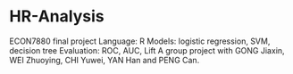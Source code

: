 # HR-Analysis
ECON7880 final project
Language: R
Models: logistic regression, SVM, decision tree
Evaluation: ROC, AUC, Lift
A group project with GONG Jiaxin, WEI Zhuoying, CHI Yuwei, YAN Han and PENG Can. 
